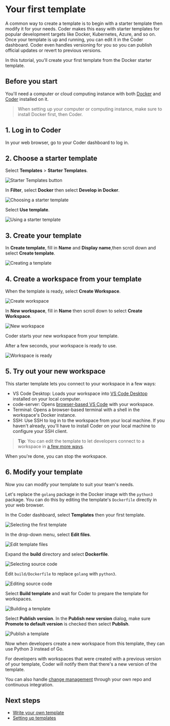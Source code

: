 # Your first template

A common way to create a template is to begin with a starter template then
modify it for your needs. Coder makes this easy with starter templates for
popular development targets like Docker, Kubernetes, Azure, and so on. Once your
template is up and running, you can edit it in the Coder dashboard. Coder even
handles versioning for you so you can publish official updates or revert to
previous versions.

In this tutorial, you'll create your first template from the Docker starter
template.

## Before you start

You'll need a computer or cloud computing instance with both
[Docker](https://docs.docker.com/get-docker/) and [Coder](../install/index.md)
installed on it.

> When setting up your computer or computing instance, make sure to install
> Docker first, then Coder.

## 1. Log in to Coder

In your web browser, go to your Coder dashboard to log in.

## 2. Choose a starter template

Select **Templates** > **Starter Templates**.

![Starter Templates button](../images/templates/starter-templates-button.png)

In **Filter**, select **Docker** then select **Develop in Docker**.

![Choosing a starter template](../images/templates/develop-in-docker-template.png)

Select **Use template**.

![Using a starter template](../images/templates/use-template.png)

## 3. Create your template

In **Create template**, fill in **Name** and **Display name**,then scroll down
and select **Create template**.

![Creating a template](../images/templates/create-template.png)

## 4. Create a workspace from your template

When the template is ready, select **Create Workspace**.

![Create workspace](../images/templates/create-workspace.png)

In **New workspace**, fill in **Name** then scroll down to select **Create
Workspace**.

![New workspace](../images/templates/new-workspace.png)

Coder starts your new workspace from your template.

After a few seconds, your workspace is ready to use.

![Workspace is ready](../images/templates/workspace-ready.png)

## 5. Try out your new workspace

This starter template lets you connect to your workspace in a few ways:

- VS Code Desktop: Loads your workspace into
  [VS Code Desktop](https://code.visualstudio.com/Download) installed on your
  local computer.
- code-server: Opens [browser-based VS Code](../ides/web-ides.md) with your
  workspace.
- Terminal: Opens a browser-based terminal with a shell in the workspace's
  Docker instance.
- SSH: Use SSH to log in to the workspace from your local machine. If you
  haven't already, you'll have to install Coder on your local machine to
  configure your SSH client.

> **Tip**: You can edit the template to let developers connect to a workspace in
> [a few more ways](../ides.md).

When you're done, you can stop the workspace.

## 6. Modify your template

Now you can modify your template to suit your team's needs.

Let's replace the `golang` package in the Docker image with the `python3`
package. You can do this by editing the template's `Dockerfile` directly in your
web browser.

In the Coder dashboard, select **Templates** then your first template.

![Selecting the first template](../images/templates/select-template.png)

In the drop-down menu, select **Edit files**.

![Edit template files](../images/templates/edit-files.png)

Expand the **build** directory and select **Dockerfile**.

![Selecting source code](../images/templates/source-code.png)

Edit `build/Dockerfile` to replace `golang` with `python3`.

![Editing source code](../images/templates/edit-source-code.png)

Select **Build template** and wait for Coder to prepare the template for
workspaces.

![Building a template](../images/templates/build-template.png)

Select **Publish version**. In the **Publish new version** dialog, make sure
**Promote to default version** is checked then select **Publish**.

![Publish a template](../images/templates/publish.png)

Now when developers create a new workspace from this template, they can use
Python 3 instead of Go.

For developers with workspaces that were created with a previous version of your
template, Coder will notify them that there's a new version of the template.

You can also handle [change management](./change-management.md) through your own
repo and continuous integration.

## Next steps

- [Write your own template](./tour.md)
- [Setting up templates](./best-practices.md)
